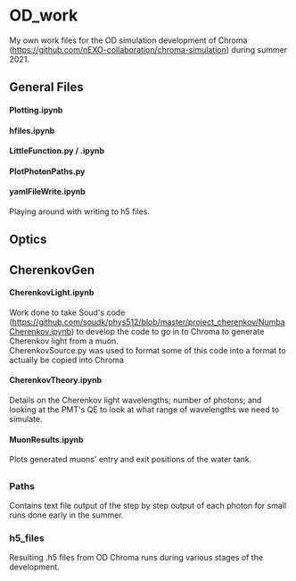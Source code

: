 # OD_work
My own work files for the OD simulation development of Chroma (https://github.com/nEXO-collaboration/chroma-simulation) during summer 2021.

## General Files
#### Plotting.ipynb

#### hfiles.ipynb

#### LittleFunction.py / .ipynb

#### PlotPhotonPaths.py

#### yamlFileWrite.ipynb
Playing around with writing to h5 files.

## Optics

## CherenkovGen
#### CherenkovLight.ipynb
Work done to take Soud's code (https://github.com/soudk/phys512/blob/master/project_cherenkov/NumbaCherenkov.ipynb) to develop the code to go in to Chroma to generate Cherenkov light from a muon.   
CherenkovSource.py was used to format some of this code into a format to actually be copied into Chroma
 
#### CherenkovTheory.ipynb
Details on the Cherenkov light wavelengths; number of photons; and looking at the PMT's QE to look at what range of wavelengths we need to simulate.

#### MuonResults.ipynb
Plots generated muons' entry and exit positions of the water tank.
## 
### Paths
Contains text file output of the step by step output of each photon for small runs done early in the summer.

### h5_files
Resulting .h5 files from OD Chroma runs during various stages of the development. 
